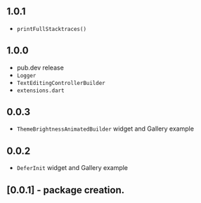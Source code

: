 ## 1.0.1
* `printFullStacktraces()`

## 1.0.0
* pub.dev release
* `Logger`
* `TextEditingControllerBuilder`
* `extensions.dart`
## 0.0.3
* `ThemeBrightnessAnimatedBuilder` widget and Gallery example
## 0.0.2
* `DeferInit` widget and Gallery example
## [0.0.1] - package creation.

